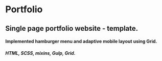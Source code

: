 # Portfolio
<h2>Single page portfolio website - template.</h2>
<h4>Implemented hamburger menu and adaptive mobile layout using Grid.<h4>
 <h5>HTML, SCSS, mixins, Gulp, Grid.</h5>
